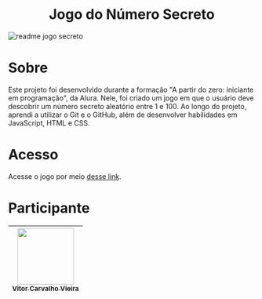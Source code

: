 <h1 align="center"> Jogo do Número Secreto </h1>

![readme jogo secreto](https://github.com/user-attachments/assets/1de3f2e4-cf56-4bf1-bb32-7d5ff67e1954)

# Sobre
Este projeto foi desenvolvido durante a formação "A partir do zero: iniciante em programação", da Alura. Nele, foi criado um jogo em que o usuário deve descobrir um número secreto aleatório entre 1 e 100. Ao longo do projeto, aprendi a utilizar o Git e o GitHub, além de desenvolver habilidades em JavaScript, HTML e CSS.

# Acesso
 Acesse o jogo por meio [desse link](http://127.0.0.1:5500/index.html).

# Participante
| [<img loading="lazy" src="https://avatars.githubusercontent.com/u/202895054?v=4" width=115><br><sub>Vitor Carvalho Vieira</sub>](https://github.com/VitorVieira28) |
| :---: |

